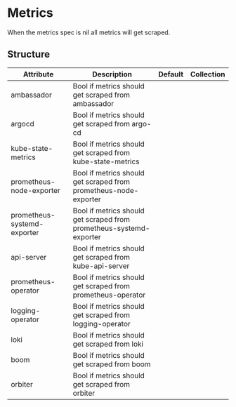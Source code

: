 # Metrics 
 

 When the metrics spec is nil all metrics will get scraped.


## Structure 
 

| Attribute                   | Description                                                          | Default | Collection  |
| --------------------------- | -------------------------------------------------------------------- | ------- | ----------  |
| ambassador                  | Bool if metrics should get scraped from ambassador                   |         |             |
| argocd                      | Bool if metrics should get scraped from argo-cd                      |         |             |
| kube-state-metrics          | Bool if metrics should get scraped from kube-state-metrics           |         |             |
| prometheus-node-exporter    | Bool if metrics should get scraped from prometheus-node-exporter     |         |             |
| prometheus-systemd-exporter | Bool if metrics should get scraped from prometheus-systemd-exporter  |         |             |
| api-server                  | Bool if metrics should get scraped from kube-api-server              |         |             |
| prometheus-operator         | Bool if metrics should get scraped from prometheus-operator          |         |             |
| logging-operator            | Bool if metrics should get scraped from logging-operator             |         |             |
| loki                        | Bool if metrics should get scraped from loki                         |         |             |
| boom                        | Bool if metrics should get scraped from boom                         |         |             |
| orbiter                     | Bool if metrics should get scraped from orbiter                      |         |             |